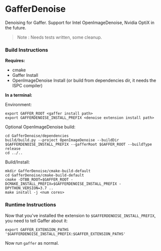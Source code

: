 # GafferDenoise

Denoising for Gaffer. Support for Intel OpenImageDenoise, Nvidia OptiX in the future.

> Note : Needs tests written, some cleanup.

### Build Instructions

**Requires:**

* cmake
* Gaffer Install
* OpenImageDenoise Install (or build from dependencies dir, it needs the ISPC compiler)

**In a terminal:**

Environment:
```
export GAFFER_ROOT <gaffer install path>
export GAFFERDENOISE_INSTALL_PREFIX <denoise extension install path>
```
Optional OpenImageDenoise build:
```
cd GafferDenoise/dependencies
build/build.py --project OpenImageDenoise --buildDir $GAFFERDENOISE_INSTALL_PREFIX --gafferRoot $GAFFER_ROOT --buildType release
cd ../..
```
Build/Install:
```
mkdir GafferDenoise/cmake-build-default
cd GafferDenoise/cmake-build-default
cmake -DTBB_ROOT=$GAFFER_ROOT -DCMAKE_INSTALL_PREFIX=$GAFFERDENOISE_INSTALL_PREFIX -DPYTHON_VERSION=3.7 ..
make install -j <num cores>
```

### Runtime Instructions

Now that you've installed the extension to `$GAFFERDENOISE_INSTALL_PREFIX`, you need to tell Gaffer about it:

`export GAFFER_EXTENSION_PATHS '$GAFFERDENOISE_INSTALL_PREFIX:$GAFFER_EXTENSION_PATHS'`

Now run `gaffer` as normal.